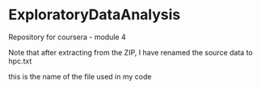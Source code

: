 ExploratoryDataAnalysis
=======================

Repository for coursera - module 4

Note that after extracting from the ZIP, I have renamed the source data to hpc.txt 

this is the name of the file used in my code
